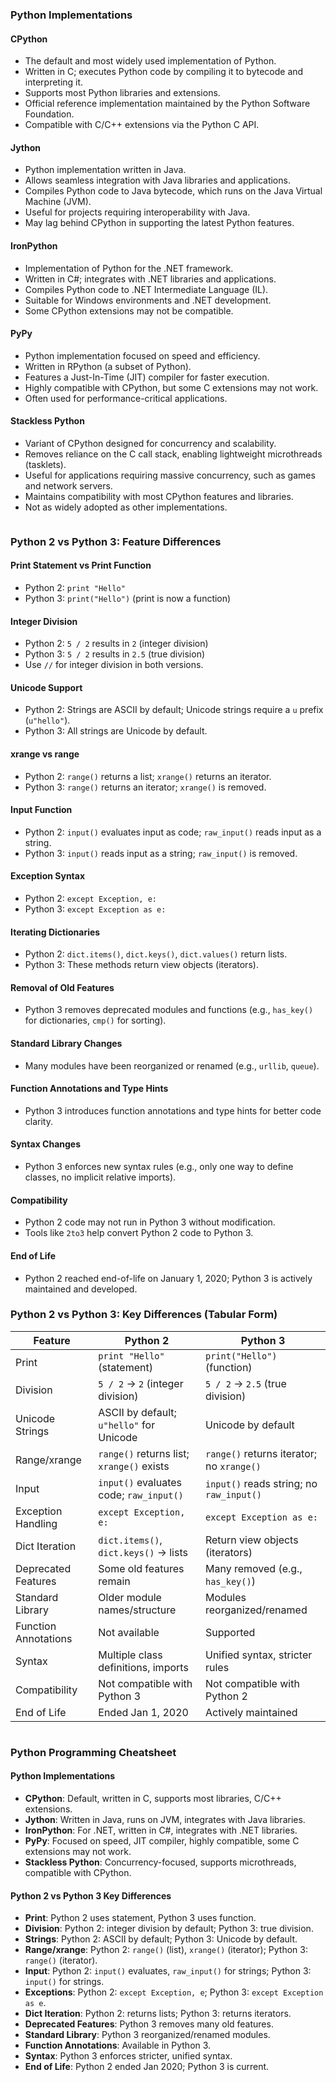 ### Python Implementations

#### CPython
- The default and most widely used implementation of Python.
- Written in C; executes Python code by compiling it to bytecode and interpreting it.
- Supports most Python libraries and extensions.
- Official reference implementation maintained by the Python Software Foundation.
- Compatible with C/C++ extensions via the Python C API.

#### Jython
- Python implementation written in Java.
- Allows seamless integration with Java libraries and applications.
- Compiles Python code to Java bytecode, which runs on the Java Virtual Machine (JVM).
- Useful for projects requiring interoperability with Java.
- May lag behind CPython in supporting the latest Python features.

#### IronPython
- Implementation of Python for the .NET framework.
- Written in C#; integrates with .NET libraries and applications.
- Compiles Python code to .NET Intermediate Language (IL).
- Suitable for Windows environments and .NET development.
- Some CPython extensions may not be compatible.

#### PyPy
- Python implementation focused on speed and efficiency.
- Written in RPython (a subset of Python).
- Features a Just-In-Time (JIT) compiler for faster execution.
- Highly compatible with CPython, but some C extensions may not work.
- Often used for performance-critical applications.

#### Stackless Python
- Variant of CPython designed for concurrency and scalability.
- Removes reliance on the C call stack, enabling lightweight microthreads (tasklets).
- Useful for applications requiring massive concurrency, such as games and network servers.
- Maintains compatibility with most CPython features and libraries.
- Not as widely adopted as other implementations.

```
```

### Python 2 vs Python 3: Feature Differences

#### Print Statement vs Print Function
- Python 2: `print "Hello"`
- Python 3: `print("Hello")` (print is now a function)

#### Integer Division
- Python 2: `5 / 2` results in `2` (integer division)
- Python 3: `5 / 2` results in `2.5` (true division)
- Use `//` for integer division in both versions.

#### Unicode Support
- Python 2: Strings are ASCII by default; Unicode strings require a `u` prefix (`u"hello"`).
- Python 3: All strings are Unicode by default.

#### xrange vs range
- Python 2: `range()` returns a list; `xrange()` returns an iterator.
- Python 3: `range()` returns an iterator; `xrange()` is removed.

#### Input Function
- Python 2: `input()` evaluates input as code; `raw_input()` reads input as a string.
- Python 3: `input()` reads input as a string; `raw_input()` is removed.

#### Exception Syntax
- Python 2: `except Exception, e:`
- Python 3: `except Exception as e:`

#### Iterating Dictionaries
- Python 2: `dict.items()`, `dict.keys()`, `dict.values()` return lists.
- Python 3: These methods return view objects (iterators).

#### Removal of Old Features
- Python 3 removes deprecated modules and functions (e.g., `has_key()` for dictionaries, `cmp()` for sorting).

#### Standard Library Changes
- Many modules have been reorganized or renamed (e.g., `urllib`, `queue`).

#### Function Annotations and Type Hints
- Python 3 introduces function annotations and type hints for better code clarity.

#### Syntax Changes
- Python 3 enforces new syntax rules (e.g., only one way to define classes, no implicit relative imports).

#### Compatibility
- Python 2 code may not run in Python 3 without modification.
- Tools like `2to3` help convert Python 2 code to Python 3.

#### End of Life
- Python 2 reached end-of-life on January 1, 2020; Python 3 is actively maintained and developed.

### Python 2 vs Python 3: Key Differences (Tabular Form)

| Feature                  | Python 2                                  | Python 3                                  |
|--------------------------|-------------------------------------------|-------------------------------------------|
| Print                    | `print "Hello"` (statement)               | `print("Hello")` (function)               |
| Division                 | `5 / 2` → `2` (integer division)          | `5 / 2` → `2.5` (true division)           |
| Unicode Strings          | ASCII by default; `u"hello"` for Unicode  | Unicode by default                        |
| Range/xrange             | `range()` returns list; `xrange()` exists | `range()` returns iterator; no `xrange()` |
| Input                    | `input()` evaluates code; `raw_input()`   | `input()` reads string; no `raw_input()`  |
| Exception Handling       | `except Exception, e:`                    | `except Exception as e:`                  |
| Dict Iteration           | `dict.items()`, `dict.keys()` → lists     | Return view objects (iterators)           |
| Deprecated Features      | Some old features remain                  | Many removed (e.g., `has_key()`)          |
| Standard Library         | Older module names/structure              | Modules reorganized/renamed               |
| Function Annotations     | Not available                             | Supported                                 |
| Syntax                   | Multiple class definitions, imports       | Unified syntax, stricter rules            |
| Compatibility            | Not compatible with Python 3              | Not compatible with Python 2              |
| End of Life              | Ended Jan 1, 2020                         | Actively maintained                       |

```
```

### Python Programming Cheatsheet

#### Python Implementations
- **CPython**: Default, written in C, supports most libraries, C/C++ extensions.
- **Jython**: Written in Java, runs on JVM, integrates with Java libraries.
- **IronPython**: For .NET, written in C#, integrates with .NET libraries.
- **PyPy**: Focused on speed, JIT compiler, highly compatible, some C extensions may not work.
- **Stackless Python**: Concurrency-focused, supports microthreads, compatible with CPython.

#### Python 2 vs Python 3 Key Differences
- **Print**: Python 2 uses statement, Python 3 uses function.
- **Division**: Python 2: integer division by default; Python 3: true division.
- **Strings**: Python 2: ASCII by default; Python 3: Unicode by default.
- **Range/xrange**: Python 2: `range()` (list), `xrange()` (iterator); Python 3: `range()` (iterator).
- **Input**: Python 2: `input()` evaluates, `raw_input()` for strings; Python 3: `input()` for strings.
- **Exceptions**: Python 2: `except Exception, e`; Python 3: `except Exception as e`.
- **Dict Iteration**: Python 2: returns lists; Python 3: returns iterators.
- **Deprecated Features**: Python 3 removes many old features.
- **Standard Library**: Python 3 reorganized/renamed modules.
- **Function Annotations**: Available in Python 3.
- **Syntax**: Python 3 enforces stricter, unified syntax.
- **End of Life**: Python 2 ended Jan 2020; Python 3 is current.
